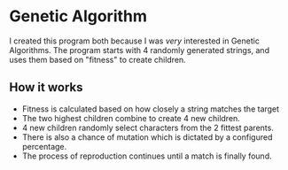 # Genetic Algorithm

I created this program both because I was *very* interested in Genetic Algorithms.
The program starts with 4 randomly generated strings, and uses them based on "fitness" to create children.

## How it works
* Fitness is calculated based on how closely a string matches the target
* The two highest children combine to create 4 new children.
* 4 new children randomly select characters from the 2 fittest parents.
* There is also a chance of mutation which is dictated by a configured percentage.
* The process of reproduction continues until a match is finally found.

